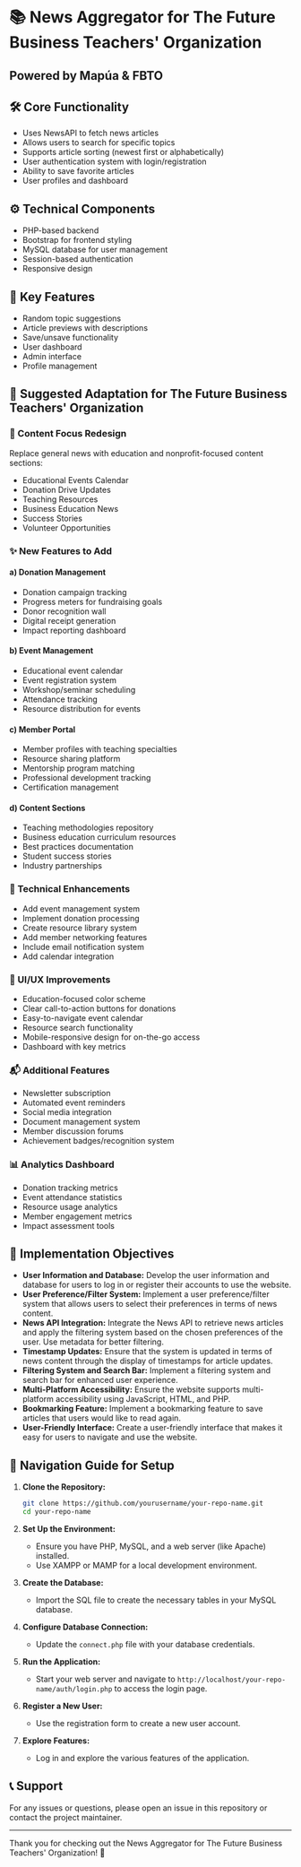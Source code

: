 # 📚 News Aggregator for The Future Business Teachers' Organization
## Powered by Mapúa & FBTO

## 🛠️ Core Functionality
- Uses NewsAPI to fetch news articles
- Allows users to search for specific topics
- Supports article sorting (newest first or alphabetically)
- User authentication system with login/registration
- Ability to save favorite articles
- User profiles and dashboard

## ⚙️ Technical Components
- PHP-based backend
- Bootstrap for frontend styling
- MySQL database for user management
- Session-based authentication
- Responsive design

## 🌟 Key Features
- Random topic suggestions
- Article previews with descriptions
- Save/unsave functionality
- User dashboard
- Admin interface
- Profile management

## 🎯 Suggested Adaptation for The Future Business Teachers' Organization

### 📅 Content Focus Redesign
Replace general news with education and nonprofit-focused content sections:
- Educational Events Calendar
- Donation Drive Updates
- Teaching Resources
- Business Education News
- Success Stories
- Volunteer Opportunities

### ✨ New Features to Add
#### a) Donation Management
- Donation campaign tracking
- Progress meters for fundraising goals
- Donor recognition wall
- Digital receipt generation
- Impact reporting dashboard

#### b) Event Management
- Educational event calendar
- Event registration system
- Workshop/seminar scheduling
- Attendance tracking
- Resource distribution for events

#### c) Member Portal
- Member profiles with teaching specialties
- Resource sharing platform
- Mentorship program matching
- Professional development tracking
- Certification management

#### d) Content Sections
- Teaching methodologies repository
- Business education curriculum resources
- Best practices documentation
- Student success stories
- Industry partnerships

### 🔧 Technical Enhancements
- Add event management system
- Implement donation processing
- Create resource library system
- Add member networking features
- Include email notification system
- Add calendar integration

### 🎨 UI/UX Improvements
- Education-focused color scheme
- Clear call-to-action buttons for donations
- Easy-to-navigate event calendar
- Resource search functionality
- Mobile-responsive design for on-the-go access
- Dashboard with key metrics

### 📬 Additional Features
- Newsletter subscription
- Automated event reminders
- Social media integration
- Document management system
- Member discussion forums
- Achievement badges/recognition system

### 📊 Analytics Dashboard
- Donation tracking metrics
- Event attendance statistics
- Resource usage analytics
- Member engagement metrics
- Impact assessment tools

## 📝 Implementation Objectives
- **User Information and Database:** Develop the user information and database for users to log in or register their accounts to use the website.
- **User Preference/Filter System:** Implement a user preference/filter system that allows users to select their preferences in terms of news content.
- **News API Integration:** Integrate the News API to retrieve news articles and apply the filtering system based on the chosen preferences of the user. Use metadata for better filtering.
- **Timestamp Updates:** Ensure that the system is updated in terms of news content through the display of timestamps for article updates.
- **Filtering System and Search Bar:** Implement a filtering system and search bar for enhanced user experience.
- **Multi-Platform Accessibility:** Ensure the website supports multi-platform accessibility using JavaScript, HTML, and PHP.
- **Bookmarking Feature:** Implement a bookmarking feature to save articles that users would like to read again.
- **User-Friendly Interface:** Create a user-friendly interface that makes it easy for users to navigate and use the website.

## 🚀 Navigation Guide for Setup

1. **Clone the Repository:**
   ```bash
   git clone https://github.com/yourusername/your-repo-name.git
   cd your-repo-name
   ```

2. **Set Up the Environment:**
   - Ensure you have PHP, MySQL, and a web server (like Apache) installed.
   - Use XAMPP or MAMP for a local development environment.

3. **Create the Database:**
   - Import the SQL file to create the necessary tables in your MySQL database.

4. **Configure Database Connection:**
   - Update the `connect.php` file with your database credentials.

5. **Run the Application:**
   - Start your web server and navigate to `http://localhost/your-repo-name/auth/login.php` to access the login page.

6. **Register a New User:**
   - Use the registration form to create a new user account.

7. **Explore Features:**
   - Log in and explore the various features of the application.

## 📞 Support
For any issues or questions, please open an issue in this repository or contact the project maintainer.

---

Thank you for checking out the News Aggregator for The Future Business Teachers' Organization! 🌟
